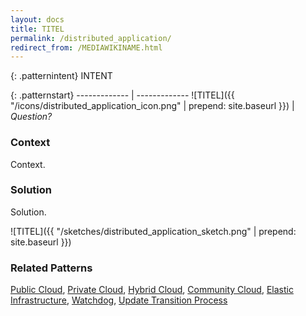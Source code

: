 ```yaml
---
layout: docs
title: TITEL
permalink: /distributed_application/
redirect_from: /MEDIAWIKINAME.html
---
```


{: .patternintent}
INTENT

{: .patternstart}
------------- | -------------
![TITEL]({{ "/icons/distributed_application_icon.png" | prepend: site.baseurl }})  | *Question?*

### Context

Context.

### Solution

Solution.
 
![TITEL]({{ "/sketches/distributed_application_sketch.png" | prepend: site.baseurl }})

### Related Patterns
[Public Cloud](/public_cloud/), [Private Cloud](/private_cloud/), [Hybrid Cloud](/hybrid_cloud/), [Community Cloud](/community_cloud/), [Elastic Infrastructure](/elastic_infrastructure/), [Watchdog](/watchdog/), [Update Transition Process](/update_transition_process/)